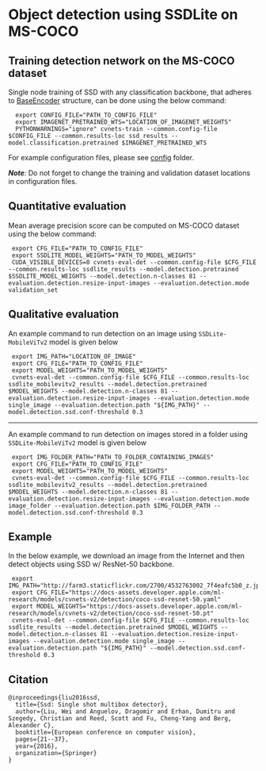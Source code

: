 # Object detection using SSDLite on MS-COCO

## Training detection network on the MS-COCO dataset

Single node training of SSD with any classification backbone, that adheres to [BaseEncoder](../../../../../cvnets/models/classification/base_cls.py) structure, can be done using the below command:

``` 
  export CONFIG_FILE="PATH_TO_CONFIG_FILE"
  export IMAGENET_PRETRAINED_WTS="LOCATION_OF_IMAGENET_WEIGHTS"
  PYTHONWARNINGS="ignore" cvnets-train --common.config-file $CONFIG_FILE --common.results-loc ssd_results --model.classification.pretrained $IMAGENET_PRETRAINED_WTS
```

For example configuration files, please see [config](../../../../../config/detection/ssd_coco) folder. 

***Note***: Do not forget to change the training and validation dataset locations in configuration files.

## Quantitative evaluation

Mean average precision score can be computed on MS-COCO dataset using the below command:

```
 export CFG_FILE="PATH_TO_CONFIG_FILE"
 export SSDLITE_MODEL_WEIGHTS="PATH_TO_MODEL_WEIGHTS" 
 CUDA_VISIBLE_DEVICES=0 cvnets-eval-det --common.config-file $CFG_FILE --common.results-loc ssdlite_results --model.detection.pretrained $SSDLITE_MODEL_WEIGHTS --model.detection.n-classes 81 --evaluation.detection.resize-input-images --evaluation.detection.mode validation_set
 ```

## Qualitative evaluation

An example command to run detection on an image using `SSDLite-MobileViTv2` model is given below
``` 
 export IMG_PATH="LOCATION_OF_IMAGE"
 export CFG_FILE="PATH_TO_CONFIG_FILE"
 export MODEL_WEIGHTS="PATH_TO_MODEL_WEIGHTS"
 cvnets-eval-det --common.config-file $CFG_FILE --common.results-loc ssdlite_mobilevitv2_results --model.detection.pretrained $MODEL_WEIGHTS --model.detection.n-classes 81 --evaluation.detection.resize-input-images --evaluation.detection.mode single_image --evaluation.detection.path "${IMG_PATH}" --model.detection.ssd.conf-threshold 0.3
```

----

An example command to run detection on images stored in a folder using `SSDLite-MobileViTv2` model is given below
``` 
 export IMG_FOLDER_PATH="PATH_TO_FOLDER_CONTAINING_IMAGES"
 export CFG_FILE="PATH_TO_CONFIG_FILE"
 export MODEL_WEIGHTS="PATH_TO_MODEL_WEIGHTS"
 cvnets-eval-det --common.config-file $CFG_FILE --common.results-loc ssdlite_mobilevitv2_results --model.detection.pretrained $MODEL_WEIGHTS --model.detection.n-classes 81 --evaluation.detection.resize-input-images --evaluation.detection.mode image_folder --evaluation.detection.path $IMG_FOLDER_PATH --model.detection.ssd.conf-threshold 0.3
```

## Example

In the below example, we download an image from the Internet and then detect objects using SSD w/ ResNet-50 backbone.  
``` 
 export IMG_PATH="http://farm3.staticflickr.com/2700/4532763002_7f4eafc5b0_z.jpg"
 export CFG_FILE="https://docs-assets.developer.apple.com/ml-research/models/cvnets-v2/detection/coco-ssd-resnet-50.yaml"
 export MODEL_WEIGHTS="https://docs-assets.developer.apple.com/ml-research/models/cvnets-v2/detection/coco-ssd-resnet-50.pt"
 cvnets-eval-det --common.config-file $CFG_FILE --common.results-loc ssdlite_results --model.detection.pretrained $MODEL_WEIGHTS --model.detection.n-classes 81 --evaluation.detection.resize-input-images --evaluation.detection.mode single_image --evaluation.detection.path "${IMG_PATH}" --model.detection.ssd.conf-threshold 0.3
```

## Citation

```
@inproceedings{liu2016ssd,
  title={Ssd: Single shot multibox detector},
  author={Liu, Wei and Anguelov, Dragomir and Erhan, Dumitru and Szegedy, Christian and Reed, Scott and Fu, Cheng-Yang and Berg, Alexander C},
  booktitle={European conference on computer vision},
  pages={21--37},
  year={2016},
  organization={Springer}
}
```